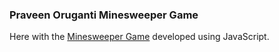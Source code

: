 ### Praveen Oruganti Minesweeper Game

Here with the [Minesweeper Game](https://praveenoruganti.github.io/praveenoruganti-javascript/0_Projects/praveenoruganti-minesweeper) developed using JavaScript.